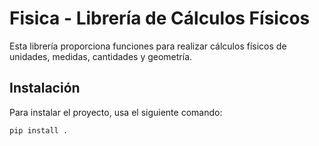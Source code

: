 # Fisica - Librería de Cálculos Físicos

Esta librería proporciona funciones para realizar cálculos físicos de unidades, medidas, cantidades y geometría.

## Instalación

Para instalar el proyecto, usa el siguiente comando:

```bash
pip install .
```
